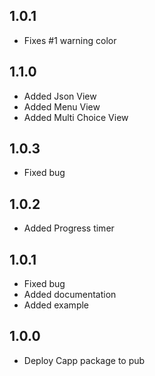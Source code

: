 ## 1.0.1
- Fixes #1 warning color

## 1.1.0
- Added Json View
- Added Menu View
- Added Multi Choice View

## 1.0.3
- Fixed bug

## 1.0.2
- Added Progress timer

## 1.0.1
- Fixed bug
- Added documentation
- Added example

## 1.0.0
- Deploy Capp package to pub